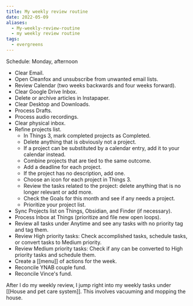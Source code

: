 ```yaml
---
title: My weekly review routine
date: 2022-05-09
aliases:
  - My-weekly-review-routine
  - my weekly review routine
tags:
  - evergreens
---
```

Schedule: Monday, afternoon

- Clear Email.
- Open Cleanfox and unsubscribe from unwanted email lists.
- Review Calendar (two weeks backwards and four weeks forward).
- Clear Google Drive Inbox.
- Delete or archive articles in Instapaper.
- Clear Desktop and Downloads.
- Process Drafts.
- Process audio recordings.
- Clear physical inbox.
- Refine projects list.
   - In Things 3, mark completed projects as Completed.
   - Delete anything that is obviously not a project.
   - If a project can be substituted by a calendar entry, add it to your calendar instead.
   - Combine projects that are tied to the same outcome.
   - Add a deadline for each project.
   - If the project has no description, add one.
   - Choose an icon for each project in Things 3.
   - Review the tasks related to the project: delete anything that is no longer relevant or add more.
   - Check the Goals for this month and see if any needs a project.
   - Prioritize your project list.
- Sync Projects list on Things, Obsidian, and Finder (if necessary).
- Process Inbox at Things (prioritize and file new open loops).
- Review all tasks under Anytime and see any tasks with no priority tag and tag them.
- Review High priority tasks: Check accomplished tasks, schedule tasks, or convert tasks to Medium priority.
- Review Medium priority tasks: Check if any can be converted to High priority tasks and schedule them.
- Create a [[menu]] of actions for the week.
- Reconcile YNAB couple fund.
- Reconcile Vince's fund.

After I do my weekly review, I jump right into my weekly tasks under [[House and pet care system]]. This involves vacuuming and mopping the house.